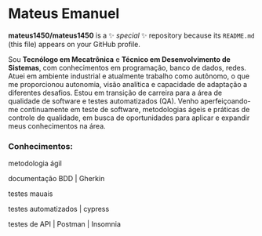 # Mateus Emanuel


**mateus1450/mateus1450** is a ✨ _special_ ✨ repository because its `README.md` (this file) appears on your GitHub profile.

<p>Sou <b>Tecnólogo em Mecatrônica</b> e <b>Técnico em Desenvolvimento de Sistemas</b>, com conhecimentos em programação, banco de dados, redes. Atuei em ambiente industrial e atualmente trabalho como autônomo, o que me proporcionou autonomia, visão analítica e capacidade de adaptação a diferentes desafios.
Estou em transição de carreira para a área de qualidade de software e testes automatizados (QA). Venho aperfeiçoando-me continuamente em teste de software, metodologias ágeis e práticas de controle de qualidade, em busca de oportunidades para aplicar e expandir meus conhecimentos na área.</p>
<h3>Conhecimentos:</h3>
<p>metodologia ágil</p>
<p>documentação BDD | Gherkin</p>
<p>testes mauais</p>
<p>testes automatizados | cypress</p>
<p>testes de API | Postman | Insomnia</p>

<!--
-->
